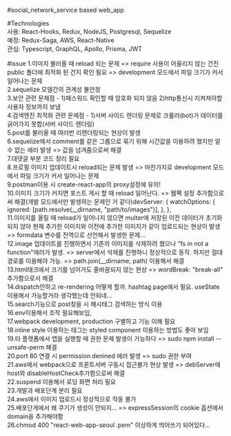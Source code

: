 #social_network_service based web_app


#Technologies
<br />
사용: React-Hooks, Redux, NodeJS, Postgresql, Sequelize
<br />
예정: Redux-Saga, AWS, React-Native 
<br />
관심: Typescript, GraphQL, Apollo, Prisma, JWT


#issue
1.이미지 불러올 때 reload 되는 문제 => require 사용이 어울리지 않는 건진 public 폴더에 최적화 된 건지 확인 필요 => development 모드에서 파일 크기가 커서 일어나는 문제
<br />
2.sequelize 모델간의 관계성 불안정
<br />
3.보안 관련 문제점 - 1)패스워드 확인할 때 암호화 되지 않음
                  2)http통신시 지켜져야할 사용자 정보까지 보냄
<br />
4.검색엔진 최적화 관련 문제점 - 1)서버 사이드 렌더링 문제로 크롤러(bot)가 데이터를 긁어가지 못함(서버 사이드 렌더링)
<br />
5.post를 불러올 때 여러번 리렌더링되는 현상이 발생
<br />
6.sequelize에서 comment를 같은 그룹으로 묶기 위해 시간값을 이용하려 했지만 알 수 없는 에러 발생 => 값을 넘겨줌으로써 해결
<br />
7.대댓글 부분 코드 정리 필요
<br />
8.프로필 이미지 업데이트시 reload되는 문제 발생 => 마찬가지로 development 모드에서 파일 크기가 커서 일어나는 문제
<br />
9.postman이용 시 create-react-app의 proxy설정에 유의!
<br />
10.이미지 크기가 커지면 포스트 게시 할 때 reload 일어난다. => 웹팩 설정 추가함으로써 해결(개발 모드에서만 발생하는 문제인 거 같다)devServer: {
    watchOptions: {
      ignored: [path.resolve(__dirname, "path/to/images")],
    },
  },
  <br />
11.이미지를 올릴 때 reload가 일어나지 않으면 multer에 저장된 이전 데이터가 초기화되지 않아 현재 추가한 이미지와 이전에 추가한 이미지가 같이 업로드되는 현상이 발생 => formdata 변수를 전역으로 선언해서 발생한 문제...
<br />
12.image 업데이트를 진행하면서 기존의 이미지를 삭제하려 했으나 "fs in not a function"에러가 발생. => server에서 삭제를 진행하니 정상적으로 동작. 하지만 절대경로를 이용해야 가능.
=> path.join(__dirname, path) 이용해서 해결
<br />
13.html태크에서 크기를 넘어가도 줄바꿈되지 않는 현상 => wordBreak: "break-all" 추가함으로서 해결
<br />
14.dispatch안하고 re-rendering 어떻게 할까. hashtag page에서 필요. useState 이용해서 가능할거라 생각했는데 안되네...
<br />
15.search기능으로 post찾을 시 해시태그 검색하는 방식 이용
<br />
16.env이용해서 조작 필요해보임, 
<br />
17.webpack development, production 구별하고 기능 이해 필요
<br />
18.inline style 이용하는 태그는 styled component 이용하는 방법도 좋아 보임
<br />
19.타 플랫폼에서 앱을 실행할 때 권한 문제 발생이 가능하다 => sudo npm install --unsafe-perm 해결
<br />
20.port 80 연결 시 permission denined 에러 발생 => sudo 권한 부여
<br />
21.aws에서 webpack으로 프론트서버 구동시 접근불가 현상 발생 => debServer에 host와 disableHostCheck추가함으로써 해결
<br />
22.suspend 이용해서 로딩 화면 처리 필요
<br />
23.개발과 배포단계 분리 필요
<br />
24.aws에서 이미지 업로드시 정상적으로 작동 불가
<br />
25.배포단게에서 왜 쿠기가 생성이 안되지... => expressSession의 cookie 옵션에서 domain을 추가해야함
<br />
26.chmod 400 "react-web-app-seoul .pem" 이상하게 띄어쓰기 되어있다...

